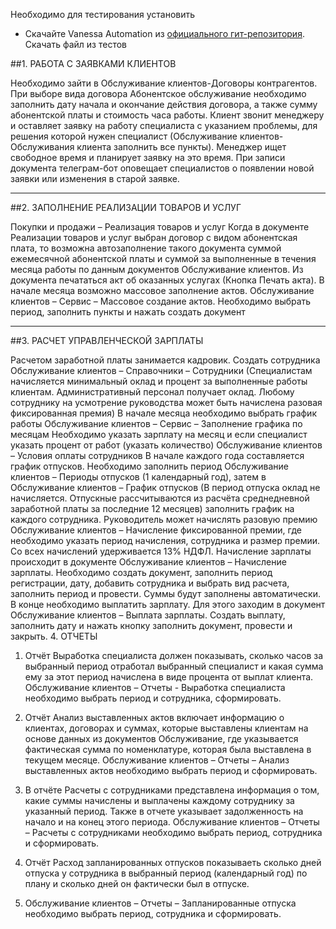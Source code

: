 Необходимо для тестирования установить
- Скачайте Vanessa Automation из [официального гит-репозитория](https://pr-mex.github.io/vanessa-automation/dev/). Скачать файл из тестов


##1.	РАБОТА С ЗАЯВКАМИ КЛИЕНТОВ

Необходимо зайти в Обслуживание клиентов-Договоры контрагентов. При выборе вида договора Абонентское обслуживание необходимо заполнить дату начала и окончание действия договора, а также сумму абонентской платы и стоимость часа работы.
Клиент звонит менеджеру и оставляет заявку на работу специалиста с указанием проблемы, для решения которой нужен специалист (Обслуживание клиентов-Обслуживания клиента заполнить все пункты). Менеджер ищет свободное время и планирует заявку на это время. При записи документа телеграм-бот оповещает специалистов о появлении новой заявки или изменения в старой заявке.

------

##2.	ЗАПОЛНЕНИЕ РЕАЛИЗАЦИИ ТОВАРОВ И УСЛУГ

Покупки и продажи – Реализация товаров и услуг 
Когда в документе Реализации товаров и услуг выбран договор с видом абонентская плата, то возможна автозаполнение такого документа суммой ежемесячной абонентской платы и суммой за выполненные в течения месяца работы по данным документов Обслуживание клиентов. Из документа печататься акт об оказанных услугах (Кнопка Печать акта).
В начале месяца возможно массовое заполнение актов. Обслуживание клиентов – Сервис – Массовое создание актов. Необходимо выбрать период, заполнить пункты и нажать создать документ 

------

##3.	РАСЧЕТ УПРАВЛЕНЧЕСКОЙ ЗАРПЛАТЫ

Расчетом заработной платы занимается кадровик.
Создать сотрудника Обслуживание клиентов – Справочники – Сотрудники (Специалистам начисляется минимальный оклад и процент за выполненные работы клиентам. Административный персонал получает оклад. Любому сотруднику на усмотрение руководства может быть начислена разовая фиксированная премия)
В начале месяца необходимо выбрать график работы Обслуживание клиентов – Сервис – Заполнение графика по месяцам
Необходимо указать зарплату на месяц и если специалист указать процент от работ (указать количество) Обслуживание клиентов – Условия оплаты сотрудников
В начале каждого года составляется график отпусков. Необходимо заполнить период Обслуживание клиентов – Периоды отпусков (1 календарный год), затем в  Обслуживание клиентов – График отпусков (В период отпуска оклад не начисляется. Отпускные рассчитываются из расчёта среднедневной заработной платы за последние 12 месяцев) заполнить график на каждого сотрудника.
Руководитель может начислять разовую премию Обслуживание клиентов – Начисление фиксированной премии, где необходимо указать период начисления, сотрудника и размер премии.
Со всех начислений удерживается 13% НДФЛ.
Начисление зарплаты происходит в документе Обслуживание клиентов – Начисление зарплаты. Необходимо создать документ, заполнить период регистрации, дату, добавить сотрудника и выбрать вид расчета, заполнить период и провести. Суммы будут заполнены автоматически.
В конце необходимо выплатить зарплату. Для этого заходим в документ Обслуживание клиентов – Выплата зарплаты. Создать выплату, заполнить дату и нажать кнопку заполнить документ, провести и закрыть.
4.	ОТЧЕТЫ
1)	Отчёт Выработка специалиста должен показывать, сколько часов за выбранный период отработал выбранный специалист и какая сумма ему за этот период начислена в виде процента от выплат клиента.
Обслуживание клиентов – Отчеты - Выработка специалиста необходимо выбрать период и сотрудника, сформировать.

2)	Отчёт Анализ выставленных актов включает информацию о клиентах, договорах и суммах, которые выставлены клиентам на основе данных из документов Обслуживание, где указывается фактическая сумма по номенклатуре, которая была выставлена в текущем месяце.
Обслуживание клиентов – Отчеты – Анализ выставленных актов необходимо выбрать период и сформировать.

3)	В отчёте Расчеты с сотрудниками представлена информация о том, какие суммы начислены и выплачены каждому сотруднику за указанный период. Также в отчете указывает задолженность на начало и на конец этого периода.
Обслуживание клиентов – Отчеты – Расчеты с сотрудниками необходимо выбрать период, сотрудника и сформировать.

4)	Отчёт Расход запланированных отпусков показываеть сколько дней отпуска у сотрудника в выбранный период (календарный год) по плану и сколько дней он фактически был в отпуске.

5)	Обслуживание клиентов – Отчеты – Запланированные отпуска необходимо выбрать период, сотрудника и сформировать.









